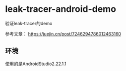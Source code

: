 # leak-tracer-android-demo
验证leak-tracer的demo


参考文章： https://juejin.cn/post/7246294786012463160
## 环境

使用的是AndroidStudio2.22.1.1